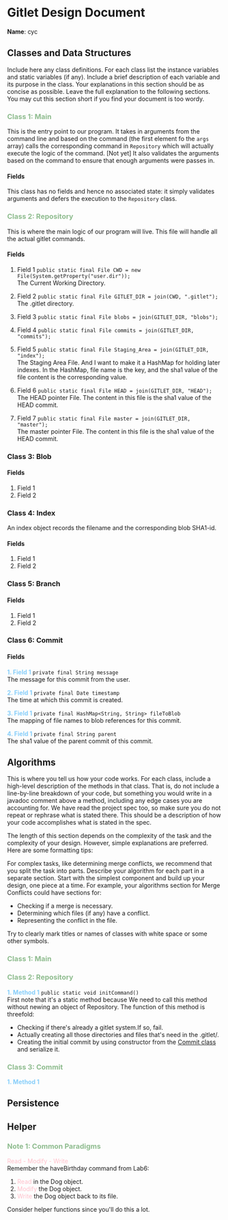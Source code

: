 # Gitlet Design Document

**Name**: cyc

## Classes and Data Structures
Include here any class definitions. For each class list the instance variables and 
static variables (if any). Include a brief description of each variable and its 
purpose in the class. Your explanations in this section should be as concise as 
possible. Leave the full explanation to the following sections. You may cut this 
section short if you find your document is too wordy.

### <font color = DarkSeaGreen>Class 1: Main</font>
This is the entry point to our program. It takes in arguments from the command line and
based on the command (the first element fo the `args` array) calls the corresponding
command in `Repository` which will actually execute the logic of the command. [Not yet] It also
validates the arguments based on the command to ensure that enough arguments were
passes in.
#### Fields
This class has no fields and hence no associated state: it simply validates arguments
and defers the execution to the `Repository` class.


### <font color = DarkSeaGreen>Class 2: Repository</font>

This is where the main logic of our program will live. This file will handle all 
the actual gitlet commands.


#### Fields

1. Field 1 `public static final File CWD = new File(System.getProperty("user.dir"));`<br>
The Current Working Directory. 


2. Field 2 `public static final File GITLET_DIR = join(CWD, ".gitlet");` <br>
The .gitlet directory.


3. Field 3 `public static final File blobs = join(GITLET_DIR, "blobs");`


4. Field 4 `public static final File commits = join(GITLET_DIR, "commits");`
5. Field 5 `public static final File Staging_Area = join(GITLET_DIR, "index");` <br>
The Staging Area File. And I want to make it a HashMap for holding later indexes.
In the HashMap, file name is the key, and the sha1 value of the file content is the
corresponding value.
   

6. Field 6 `public static final File HEAD = join(GITLET_DIR, "HEAD");` <br>
The HEAD pointer File. The content in this file is the sha1 value of the HEAD commit.


7. Field 7 `public static final File master = join(GITLET_DIR, "master");` <br>
The master pointer File. The content in this file is the sha1 value of the HEAD commit.

      


   
   
   
   
   



### Class 3: Blob

#### Fields

1. Field 1
2. Field 2


### Class 4: Index

An index object records the filename and the corresponding blob SHA1-id.
#### Fields

1. Field 1
2. Field 2


### Class 5: Branch

#### Fields

1. Field 1
2. Field 2

### Class 6: Commit

#### Fields

<font color = LightSkyBlue>**1. Field 1**</font> `private final String message` <br>
The message for this commit from the user.

<font color = LightSkyBlue>**2. Field 1**</font> `private final Date timestamp` <br>
The time at which this commit is created.

<font color = LightSkyBlue>**3. Field 1**</font> `private final HashMap<String, String> fileToBlob` <br>
The mapping of file names to blob references for this commit.

<font color = LightSkyBlue>**4. Field 1**</font>  `private final String parent` <br>
The sha1 value of the parent commit of this commit.



## Algorithms
This is where you tell us how your code works. For each class, include a high-level 
description of the methods in that class. That is, do not include a line-by-line 
breakdown of your code, but something you would write in a javadoc comment above a 
method, including any edge cases you are accounting for. We have read the project 
spec too, so make sure you do not repeat or rephrase what is stated there. This 
should be a description of how your code accomplishes what is stated in the spec.

The length of this section depends on the complexity of the task and the complexity 
of your design. However, simple explanations are preferred. Here are some formatting 
tips:

For complex tasks, like determining merge conflicts, we recommend that you split the 
task into parts. Describe your algorithm for each part in a separate section. Start 
with the simplest component and build up your design, one piece at a time. For 
example, your algorithms section for Merge Conflicts could have sections for:
- Checking if a merge is necessary.
- Determining which files (if any) have a conflict.
- Representing the conflict in the file.

Try to clearly mark titles or names of classes with white space or some other symbols.

### <font color = DarkSeaGreen>Class 1: Main</font>

### <font color = DarkSeaGreen>Class 2: Repository</font>
<font color = LightSkyBlue>**1. Method 1**</font> `public static void initCommand()` <br>
First note that it's a static method because We need to call this method without 
newing an object of Repository.
The function of this method is threefold:
- Checking if there's already a gitlet system.If so, fail.
- Actually creating all those directories and files that's need in the .gitlet/.
- Creating the initial commit by using constructor from the [Commit class](#Commit) and serialize it.

### <span id = "Commit"><font color = DarkSeaGreen>Class 3: Commit</font> </span>
<font color = LightSkyBlue><strong>1. Method 1</strong></font>


## Persistence

## Helper
### <font color = DarkSeaGreen>Note 1: Common Paradigms</font>
<font color = pink>Read - Modify - Write</font> <br>
Remember the haveBirthday command from Lab6:
1. <font color = pink>Read</font> in the Dog object.
2. <font color = pink>Modify</font> the Dog object.
3. <font color = pink>Write</font> the Dog object back to its file.

Consider helper functions since you'll do this a lot.